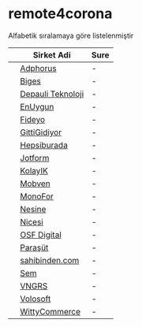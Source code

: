 # remote4corona

Alfabetik sıralamaya göre listelenmiştir

|   |Sirket Adi|Sure|
|---|---|---|
|   |[Adphorus](https://adphorus.com)|-|
|   |[Biges](https://biges.com)|-|
|   |[Depauli Teknoloji](https://herrenausstatter.de)|-|
|   |[EnUygun](https://enuygun.com)|-|
|   |[Fideyo](https://fideyo.com)|-|
|   |[GittiGidiyor](https://gittigidiyor.com)|-|
|   |[Hepsiburada](https://hepsiburada.com)|-|
|   |[Jotform](https://www.jotform.com/)|-|
|   |[KolayIK](https://kolayik.com)|-|
|   |[Mobven](https://mobven.com)|-|
|   |[MonoFor](https://monofor.com/)|-|
|   |[Nesine](https://www.nesine.com)|-|
|   |[Nicesi](https://nicesi.com)|-|
|   |[OSF Digital](https://osf.digital/)|-|
|   |[Paraşüt](https://www.parasut.com)|-|
|   |[sahibinden.com](https://sahibinden.com)|-|
|   |[Sem](https://semtr.com)|-|
|   |[VNGRS](https://vngrs.com)|-|
|   |[Volosoft](https://www.volosoft.com/)|-|
|   |[WittyCommerce](https://wittycommerce.com)|-|
